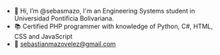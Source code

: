 - 👋 Hi, I’m @sebasmazo, I'm an Engineering Systems student in Universidad Pontificia Bolivariana. 
- 📚 Certified PHP programmer with knowledge of Python, C#, HTML, CSS and JavaScript
- 📲 sebastianmazovelez@gmail.com


